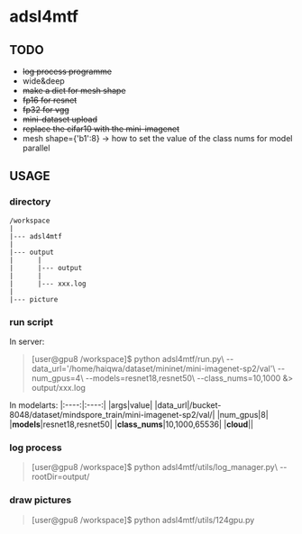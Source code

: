 # adsl4mtf

## TODO
* ~~log process programme~~
* wide&deep
* ~~make a dict for mesh shape~~
* ~~fp16 for resnet~~
* ~~fp32 for vgg~~
* ~~mini-dataset upload~~
* ~~replace the cifar10 with the mini-imagenet~~
* mesh shape={'b1':8} -> how to set the value of the class nums for model parallel

## USAGE
### directory
```
/workspace
|
|--- adsl4mtf
|
|--- output
|      |
|      |--- output
|      |
|      |--- xxx.log
|
|--- picture
```
### run script
In server:
> \[user@gpu8 /workspace\]$ python adsl4mtf/run.py\\
>                                           --data_url='/home/haiqwa/dataset/mininet/mini-imagenet-sp2/val'\\
>                                           --num_gpus=4\\
>                                           --models=resnet18,resnet50\\
>                                           --class_nums=10,1000 &> output/xxx.log

In modelarts:
|:----:|:----:|
|args|value|
|data_url|/bucket-8048/dataset/mindspore_train/mini-imagenet-sp2/val/|
|num_gpus|8|
|**models**|resnet18,resnet50|
|**class_nums**|10,1000,65536|
|**cloud**||

### log process
> \[user@gpu8 /workspace\]$ python adsl4mtf/utils/log_manager.py\\
>                                                   --rootDir=output/

### draw pictures
> \[user@gpu8 /workspace\]$ python adsl4mtf/utils/124gpu.py
